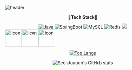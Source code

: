 ![header](https://capsule-render.vercel.app/api?type=Rounded&color=auto&height=250&section=header&text=Hello&desc=I'm%20SeonJun&fontAlign=30&fontSize=80&descSize=30&descAlignY=50&descAlign=60&animation=fadeIn)

  <div align="center">
  
  **🦾Tech Stack🦾**
  
  <img alt="Java" src ="https://img.shields.io/badge/Java-ED8B00?style=for-the-badge&logo=java&logoColor=white"/>
  <img alt="SpringBoot" src ="https://img.shields.io/badge/SpringBoot-green?style=for-the-badge&logo=springboot&logoColor=white"/>
  <img alt="MySQL" src ="https://img.shields.io/badge/MySQL-005C84?style=for-the-badge&logo=mysql&logoColor=white"/>
  <img alt="Redis" src ="https://img.shields.io/badge/Redis-FF4438?style=for-the-badge&logo=redis&logoColor=white"/>
  <img src="https://img.shields.io/badge/Kotlin-7F52FF?style=for-the-badge&logo=kotlin&logoColor=white"/>
  <div style="display: flex; align-items: flex-start;"><img src="https://techstack-generator.vercel.app/github-icon.svg" alt="icon" width="54" height="54" /><img src="https://techstack-generator.vercel.app/aws-icon.svg" alt="icon" width="54" height="54" /><img src="https://techstack-generator.vercel.app/docker-icon.svg" alt="icon" width="54" height="54" /></div>

  
  
[![Top Langs](https://github-readme-stats.vercel.app/api/top-langs/?username=SeonJuuuun&layout=compact)](https://github.com/SeonJuuuun/github-readme-stats)


  ![SeonJuuuun's GitHub stats](https://github-readme-stats.vercel.app/api?username=SeonJuuuun&theme=default&show_icons=true)
</div>
